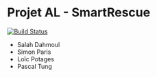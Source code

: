 # Projet AL - SmartRescue
[![Build Status](https://travis-ci.org/Salah06/SmartRescueClient.svg?branch=master)](https://travis-ci.org/Salah06/SmartRescueClient)

- Salah Dahmoul
- Simon Paris
- Loïc Potages
- Pascal Tung
